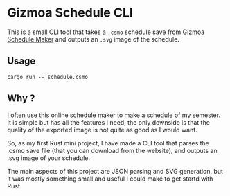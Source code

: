 # Gizmoa Schedule CLI

This is a small CLI tool that takes a `.csmo` schedule save from [Gizmoa Schedule Maker](https://gizmoa.com/college-schedule-maker/) and outputs an `.svg` image of the schedule.

## Usage

```
cargo run -- schedule.csmo
```

## Why ?

I often use this online schedule maker to make a schedule of my semester. 
It is simple but has all the features I need, the only downside is that the quality of the exported image is not quite as good as I would want.

So, as my first Rust mini project, I have made a CLI tool that parses the .csmo save file (that you can download from the website), and outputs an .svg image of your schedule.

The main aspects of this project are JSON parsing and SVG generation, but it was mostly something small and useful I could make to get startd with Rust.
